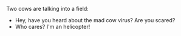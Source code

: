 Two cows are talking into a field:
- Hey, have you heard about the mad cow virus? Are you scared?
- Who cares? I'm an helicopter!
